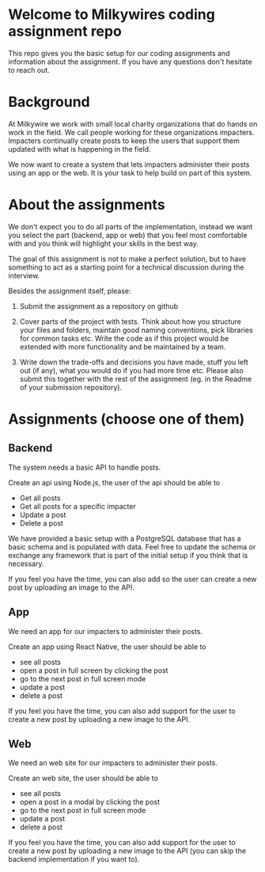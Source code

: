 # Welcome to Milkywires coding assignment repo

This repo gives you the basic setup for our coding assignments and information about the assignment. If you have any questions don't hesitate to reach out.

# Background

At Milkywire we work with small local charity organizations that do hands on work in the field. We call people working for these organizations impacters. Impacters continually create posts to keep the users that support them updated with what is happening in the field.

We now want to create a system that lets impacters administer their posts using an app or the web. It is your task to help build on part of this system.

# About the assignments

We don't expect you to do all parts of the implementation, instead we want you select the part (backend, app or web) that you feel most comfortable with and you think will highlight your skills in the best way.

The goal of this assignment is not to make a perfect solution, but to have something to act as a starting point for a technical discussion during the interview.

Besides the assignment itself, please:

1. Submit the assignment as a repository on github

2. Cover parts of the project with tests. Think about how you structure your files and folders, maintain good naming conventions, pick libraries for common tasks etc. Write the code as if this project would be extended with more functionality and be maintained by a team.

3. Write down the trade-offs and decisions you have made, stuff you left out (if any), what you would do if you had more time etc. Please also submit this together with the rest of the assignment (eg. in the Readme of your submission repository).

# Assignments (choose one of them)

## Backend

The system needs a basic API to handle posts.

Create an api using Node.js, the user of the api should be able to

- Get all posts
- Get all posts for a specific impacter
- Update a post
- Delete a post

We have provided a basic setup with a PostgreSQL database that has a basic schema and is populated with data. Feel free to update the schema or exchange any framework that is part of the initial setup if you think that is necessary.

If you feel you have the time, you can also add so the user can create a new post by uploading an image to the API.

## App

We need an app for our impacters to administer their posts.

Create an app using React Native, the user should be able to

- see all posts
- open a post in full screen by clicking the post
- go to the next post in full screen mode
- update a post
- delete a post

If you feel you have the time, you can also add support for the user to create a new post by uploading a new image to the API.

## Web

We need an web site for our impacters to administer their posts.

Create an web site, the user should be able to

- see all posts
- open a post in a modal by clicking the post
- go to the next post in full screen mode
- update a post
- delete a post

If you feel you have the time, you can also add support for the user to create a new post by uploading a new image to the API (you can skip the backend implementation if you want to).
